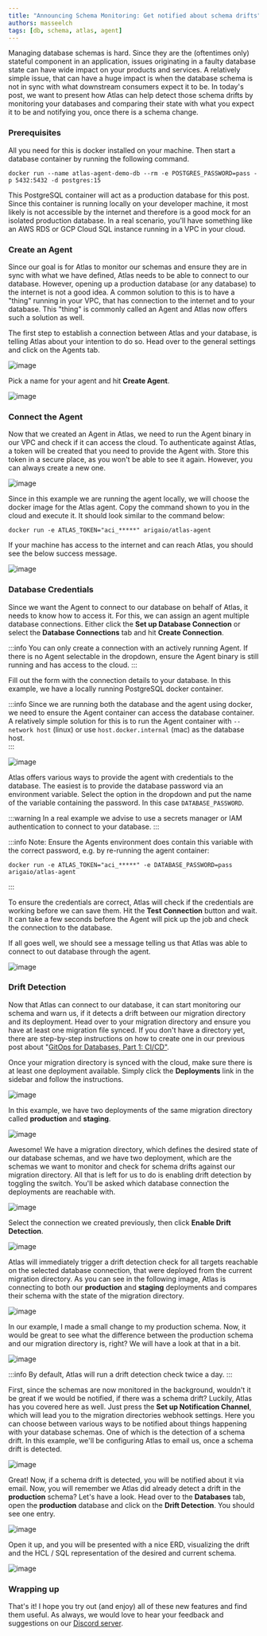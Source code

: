 ```yaml
---
title: "Announcing Schema Monitoring: Get notified about schema drifts"
authors: masseelch
tags: [db, schema, atlas, agent]
---
```


Managing database schemas is hard. Since they are the (oftentimes only) stateful component in an application, issues
originating in a faulty database state can have wide impact on your products and services. A relatively simple issue, 
that can have a huge impact is when the database schema is not in sync with what downstream consumers expect it to be.
In today's post, we want to present how Atlas can help detect those schema drifts by monitoring your databases and 
comparing their state with what you expect it to be and notifying you, once there is a schema change. 

### Prerequisites

All you need for this is docker installed on your machine. Then start a database container by running the following 
command.

```shell
docker run --name atlas-agent-demo-db --rm -e POSTGRES_PASSWORD=pass -p 5432:5432 -d postgres:15
```

This PostgreSQL container will act as a production database for this post. Since this container is running locally on 
your developer machine, it most likely is not accessible by the internet and therefore is a good mock for an isolated 
production database. In a real scenario, you'll have something like an AWS RDS or GCP Cloud SQL instance running in a
VPC in your cloud.

### Create an Agent

Since our goal is for Atlas to monitor our schemas and ensure they are in sync with what we have defined, Atlas needs
to be able to connect to our database. However, opening up a production database (or any database) to the internet
is not a good idea. A common solution to this is to have a "thing" running in your VPC, that has connection to the
internet and to your database. This "thing" is commonly called an Agent and Atlas now offers such a solution as well.

The first step to establish a connection between Atlas and your database, is telling Atlas about your intention to do
so. Head over to the general settings and click on the Agents tab.

![image](https://github.com/ariga/atlas/assets/12862103/6551a17e-d1df-4ae6-a6d2-051419c900d1)

Pick a name for your agent and hit **Create Agent**.

![image](https://github.com/ariga/atlas/assets/12862103/8c6ea303-db9a-47da-bfef-ea0fa7a22401)

### Connect the Agent

Now that we created an Agent in Atlas, we need to run the Agent binary in our VPC and check if it can access the
cloud. To authenticate against Atlas, a token will be created that you need to provide the Agent with. Store this token
in a secure place, as you won't be able to see it again. However, you can always create a new one.

![image](https://github.com/ariga/atlas/assets/12862103/2aac6477-deea-4c4a-b555-b04253e0dd7a)

Since in this example we are running the agent locally, we will choose the docker image for the Atlas agent. Copy the
command shown to you in the cloud and execute it. It should look similar to the command below:

```shell
docker run -e ATLAS_TOKEN="aci_*****" arigaio/atlas-agent
```

If your machine has access to the internet and can reach Atlas, you should see the below success message.

![image](https://github.com/ariga/atlas/assets/12862103/55d0646f-197f-4881-8f95-7f5124dc3e79)

### Database Credentials

Since we want the Agent to connect to our database on behalf of Atlas, it needs to know how to access it.
For this, we can assign an agent multiple database connections. Either click the **Set up Database Connection** or
select the **Database Connections** tab and hit **Create Connection**.

:::info
You can only create a connection with an actively running Agent. If there is no Agent selectable in the dropdown,
ensure the Agent binary is still running and has access to the cloud.
:::

Fill out the form with the connection details to your database. In this example, we have a locally running PostgreSQL
docker container. 

:::info
Since we are running both the database and the agent using docker, we need to ensure the Agent container can access the 
database container. A relatively simple solution for this is to run the Agent container with `--network host` (linux) 
or use `host.docker.internal` (mac) as the database host.  
:::

![image](https://github.com/ariga/atlas/assets/12862103/b9d17dbe-e5c3-460a-9dd9-864ddb888ff8)

Atlas offers various ways to provide the agent with credentials to the database. The easiest is to provide the database
password via an environment variable. Select the option in the dropdown and put the name of the variable containing the
password. In this case `DATABASE_PASSWORD`. 

:::warning
In a real example we advise to use a secrets manager or IAM authentication to connect to your database.
:::

:::info
Note: Ensure the Agents environment does contain this variable with the  correct password, e.g. by re-running the agent 
container:

```
docker run -e ATLAS_TOKEN="aci_*****" -e DATABASE_PASSWORD=pass arigaio/atlas-agent
```
:::

To ensure the credentials are correct, Atlas will check if the credentials are working before we can save them. Hit
the **Test Connection** button and wait. It can take a few seconds before the Agent will pick up the job and check
the connection to the database.

If all goes well, we should see a message telling us that Atlas was able to connect to out database through the 
agent.

![image](https://github.com/ariga/atlas/assets/12862103/a0371b48-fc1f-45fb-8f26-9ea1cb3a025f)

### Drift Detection

Now that Atlas can connect to our database, it can start monitoring our schema and warn us, if it detects a drift 
between our migration directory and its deployment. Head over to your migration directory and ensure you have at least
one migration file synced. If you don't have a directory yet, there are step-by-step instructions on how to create one
in our previous post about "[GitOps for Databases, Part 1: CI/CD"](2023-12-06-gitops-for-databases-part-1.mdx#local-setup).

Once your migration directory is synced with the cloud, make sure there is at least one deployment available.
Simply click the **Deployments** link in the sidebar and follow the instructions.

![image](https://github.com/ariga/atlas/assets/12862103/f3977c56-6d41-4cf7-bf3c-8f9f14ad1863)

In this example, we have two deployments of the same migration directory called **production** and **staging**.

![image](https://github.com/ariga/atlas/assets/12862103/32a7f163-8ec6-4b48-91f7-2953e50bb85b)

Awesome! We have a migration directory, which defines the desired state of our database schemas, and we have two 
deployment, which are the schemas we want to monitor and check for schema drifts against our migration directory. All
that is left for us to do is enabling drift detection by toggling the switch. You'll be asked which database connection 
the deployments are reachable with.

![image](https://github.com/ariga/atlas/assets/12862103/9c4e567d-c86b-4c7c-8b35-65dd43f2f123)

Select the connection we created previously, then click **Enable Drift Detection**.

![image](https://github.com/ariga/atlas/assets/12862103/1f8ec1ee-cdb9-4936-ac0a-7f327d804739)

Atlas will immediately trigger a drift detection check for all targets reachable on the selected database connection, 
that were deployed from the current migration directory. As you can see in the following image, Atlas is connecting to 
both our **production** and **staging** deployments and compares their schema with the state of the migration directory.

![image](https://github.com/ariga/atlas/assets/12862103/09a2bcb6-f7bb-4e7c-bf0a-12994112c8de)

In our example, I made a small change to my production schema. Now, it would be great to see what the difference between
the production schema and our migration directory is, right? We will have a look at that in a bit.

![image](https://github.com/ariga/atlas/assets/12862103/707a7f0f-279c-4042-9435-8b146c4cbcf7)

:::info
By default, Atlas will run a drift detection check twice a day.
:::

First, since the schemas are now monitored in the background, wouldn't it be great if we would be notified, if there was
a schema drift? Luckily, Atlas has you covered here as well. Just press the **Set up Notification Channel**, which will
lead you to the migration directories webhook settings. Here you can choose between various ways to be notified about
things happening with your database schemas. One of which is the detection of a schema drift. In this example, we'll be 
configuring Atlas to email us, once a schema drift is detected.

![image](https://github.com/ariga/atlas/assets/12862103/3bd8d392-d236-4110-a685-9b9fc3ba441c)

Great! Now, if a schema drift is detected, you will be notified about it via email. Now, you will remember we Atlas did
already detect a drift in the **production** schema? Let's have a look. Head over to the **Databases** tab, open the 
**production** database and click on the **Drift Detection**. You should see one entry. 

![image](https://github.com/ariga/atlas/assets/12862103/cc169581-622f-4131-b7ba-f8c2eda0d9db)

Open it up, and you will be presented with a nice ERD, visualizing the drift and the HCL / SQL representation of the 
desired and current schema.

![image](https://github.com/ariga/atlas/assets/12862103/a48100c1-9f5d-41c9-b184-ffe816f1d623)

### Wrapping up

That's it! I hope you try out (and enjoy) all of these new features and find them useful.
As always, we would love to hear your feedback and suggestions on our [Discord server](https://discord.gg/zZ6sWVg6NT).
